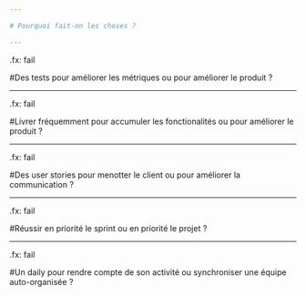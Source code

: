 ```yaml
---

# Pourquoi fait-on les choses ?

---
```


.fx: fail

#Des tests pour <span class="red">améliorer les métriques</span> ou pour <span class="green">améliorer le produit</span> ?

---
.fx: fail

#Livrer fréquemment pour <span class="red">accumuler les fonctionalités</span> ou pour <span class="green">améliorer le produit</span> ?

---
.fx: fail

#Des user stories pour <span class="red">menotter le client</span> ou pour <span class="green">améliorer la communication</span> ?

---
.fx: fail

#Réussir en <span class="red">priorité le sprint</span> ou en <span class="green">priorité le projet</span> ?

---
.fx: fail

#Un daily pour <span class="red">rendre compte de son activité</spans> ou <span class="green">synchroniser une équipe auto-organisée</span> ?

